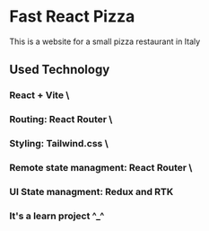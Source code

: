 # Fast React Pizza

This is a website for a small pizza restaurant in Italy 

## Used Technology

### React + Vite \
### Routing: React Router \
### Styling: Tailwind.css \
### Remote state managment: React Router \
### UI State managment: Redux and RTK

### It's a learn project ^\_^
